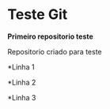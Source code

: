 # Teste Git
 **Primeiro repositorio teste**
 
 Repositorio criado para teste

*Linha 1

*Linha 2

*Linha 3

